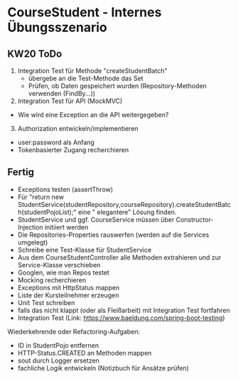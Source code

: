 # CourseStudent - Internes Übungsszenario

## KW20 ToDo

1. Integration Test für Methode "createStudentBatch"
    - übergebe an die Test-Methode das Set
    - Prüfen, ob Daten gespeichert wurden (Repository-Methoden verwenden (FindBy...))
2. Integration Test für API (MockMVC)

- Wie wird eine Exception an die API weitergegeben?

3. Authorization entwickeln/implementieren


- user:password als Anfang
- Tokenbasierter Zugang recherchieren

## Fertig

- Exceptions testen (assertThrow)
- Für "return new StudentService(studentRepository,courseRepository).createStudentBatch(studentPojoList);" eine "
  elegantere" Lösung finden.
- StudentService und ggf. CourseService müssen über Constructor-Injection initiiert werden
- Die Repositories-Properties rauswerfen (werden auf die Services umgelegt)
- Schreibe eine Test-Klasse für StudentService
- Aus dem CourseStudentController alle Methoden extrahieren und zur Service-Klasse verschieben
- Googlen, wie man Repos testet
- Mocking recherchieren
- Exceptions mit HttpStatus mappen
- Liste der Kursteilnehmer erzeugen
- Unit Test schreiben
- falls das nicht klappt (oder als Fleißarbeit) mit Integration Test fortfahren
- Integration Test  (Link: https://www.baeldung.com/spring-boot-testing)

Wiederkehrende oder Refactoring-Aufgaben:

- ID in StudentPojo entfernen
- HTTP-Status.CREATED an Methoden mappen
- sout durch Logger ersetzen
- fachliche Logik entwickeln (Notizbuch für Ansätze prüfen)
